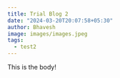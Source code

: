 ```yaml
---
title: Trial Blog 2
date: "2024-03-20T20:07:58+05:30"
author: Bhavesh
image: images/images.jpeg
tags:
  - test2
---
```


This is the body!
